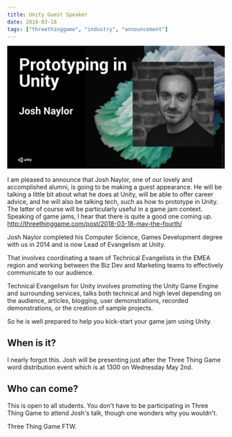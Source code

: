 ```yaml
---
title: Unity Guest Speaker
date: 2018-03-18
tags: ["threethinggame", "industry", "announcement"]
---
```

![alt text](/img/180504event/joshpromo.png "Unity Prototyping guest slot")

I am pleased to announce that Josh Naylor, one of our lovely and accomplished alumni, is going to be making a guest appearance. He will be talking a little bit about what he does at Unity, will be able to offer career advice, and he will also be talking tech, such as how to prototype in Unity. The latter of course will be particularly useful in a game jam context. Speaking of game jams, I hear that there is quite a good one coming up. http://threethinggame.com/post/2018-03-18-may-the-fourth/

<!--more-->

Josh Naylor completed his Computer Science, Games Development degree with us in 2014 and is now Lead of Evangelism at Unity.

That involves coordinating a team of Technical Evangelists in the EMEA region and working between the Biz Dev and Marketing teams to effectively communicate to our audience. 

Technical Evangelism for Unity involves promoting the Unity Game Engine and surrounding services, talks both technical and high level depending on the audience, articles, blogging, user demonstrations, recorded demonstrations, or the creation of sample projects. 

So he is well prepared to help you kick-start your game jam using Unity.
 
## When is it?

I nearly forgot this. Josh will be presenting just after the Three Thing Game word distribution event which is at 1300 on Wednesday May 2nd. 

## Who can come?

This is open to all students. You don't have to be participating in Three Thing Game to attend Josh's talk, though one wonders why you wouldn't.

Three Thing Game FTW. 